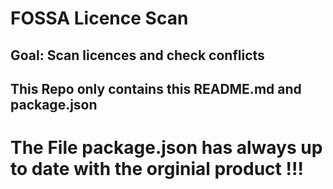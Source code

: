 # FOSSA Licence Scan

## Goal: Scan licences and check conflicts

## This Repo only contains this README.md and package.json

# The File package.json has always up to date with the orginial product !!!
